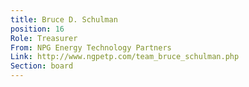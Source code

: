```yaml
---
title: Bruce D. Schulman
position: 16
Role: Treasurer
From: NPG Energy Technology Partners
Link: http://www.ngpetp.com/team_bruce_schulman.php
Section: board
---
```


